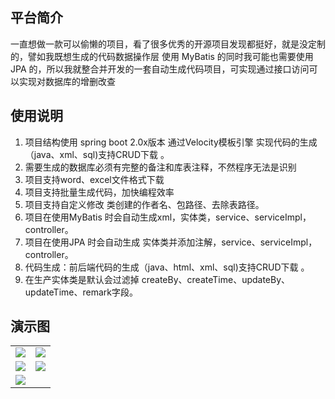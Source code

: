 ## 平台简介

一直想做一款可以偷懒的项目，看了很多优秀的开源项目发现都挺好，就是没定制的，譬如我既想生成的代码数据操作层 使用 MyBatis 的同时我可能也需要使用JPA 的，所以我就整合并开发的一套自动生成代码项目，可实现通过接口访问可以实现对数据库的增删改查

## 使用说明

1.  项目结构使用 spring boot 2.0x版本 通过Velocity模板引擎 实现代码的生成（java、xml、sql)支持CRUD下载 。
2.  需要生成的数据库必须有完整的备注和库表注释，不然程序无法是识别
3.  项目支持word、excel文件格式下载
4.  项目支持批量生成代码，加快编程效率
5.  项目支持自定义修改 类创建的作者名、包路径、去除表路径。
6.  项目在使用MyBatis 时会自动生成xml，实体类，service、serviceImpl，controller。
7.  项目在使用JPA 时会自动生成 实体类并添加注解，service、serviceImpl，controller。
8.  代码生成：前后端代码的生成（java、html、xml、sql)支持CRUD下载 。
9.  在生产实体类是默认会过滤掉 createBy、createTime、updateBy、updateTime、remark字段。


## 演示图

<table>
    <tr>
        <td><img src="https://code-generator.oss-cn-shanghai.aliyuncs.com/1.jpg"/></td>
        <td><img src="https://code-generator.oss-cn-shanghai.aliyuncs.com/2.png"/></td>
    </tr>
    <tr>
        <td><img src="https://code-generator.oss-cn-shanghai.aliyuncs.com/3.jpg"/></td>
        <td><img src="https://code-generator.oss-cn-shanghai.aliyuncs.com/4.png"/></td>
    </tr>
    <tr>
        <td><img src="https://code-generator.oss-cn-shanghai.aliyuncs.com/5.png"/></td>
    </tr>
</table>